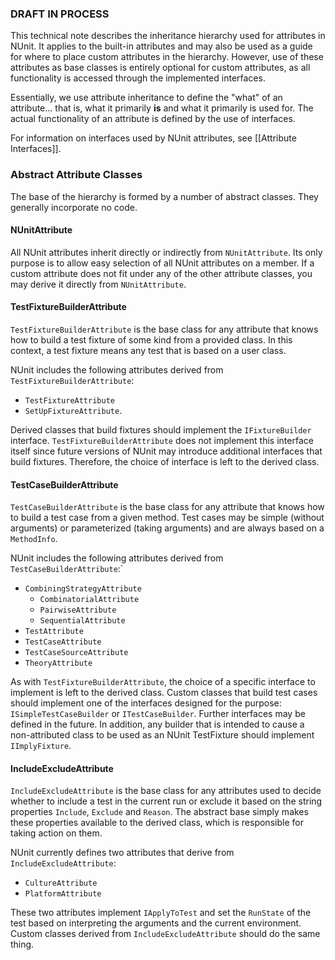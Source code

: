 ### DRAFT IN PROCESS

This technical note describes the inheritance hierarchy used for attributes in NUnit. It applies to the built-in attributes and may also be used as a guide for where to place custom attributes in the hierarchy. However, use of these attributes as base classes is entirely optional for custom attributes, as all functionality is accessed through the implemented interfaces.

Essentially, we use attribute inheritance to define the "what" of an attribute... that is, what it primarily **is** and what it primarily is used for. The actual functionality of an attribute is defined by the use of interfaces.

For information on interfaces used by NUnit attributes, see [[Attribute Interfaces]].

### Abstract Attribute Classes

The base of the hierarchy is formed by a number of abstract classes. They generally incorporate no code.

#### NUnitAttribute

All NUnit attributes inherit directly or indirectly from `NUnitAttribute`. Its only purpose is to allow easy selection of all NUnit attributes on a member. If a custom attribute does not fit under any of the other attribute classes, you may derive it directly from `NUnitAttribute`.

#### TestFixtureBuilderAttribute

`TestFixtureBuilderAttribute` is the base class for any attribute that knows how to build a test fixture of some kind from a provided class. In this context, a test fixture means any test that is based on a user class. 

NUnit includes the following attributes derived from `TestFixtureBuilderAttribute`:
* `TestFixtureAttribute`
* `SetUpFixtureAttribute`.

Derived classes that build fixtures should implement the `IFixtureBuilder` interface. `TestFixtureBuilderAttribute` does not implement this interface itself since future versions of NUnit may introduce additional interfaces that build fixtures. Therefore, the choice of interface is left to the derived class.

#### TestCaseBuilderAttribute

`TestCaseBuilderAttribute` is the base class for any attribute that knows how to build a test case from a given method. Test cases may be simple (without arguments) or parameterized (taking arguments) and are always based on a `MethodInfo`.

NUnit includes the following attributes derived from `TestCaseBuilderAttribute`:`
* `CombiningStrategyAttribute`
  * `CombinatorialAttribute`
  * `PairwiseAttribute`
  * `SequentialAttribute`
* `TestAttribute`
* `TestCaseAttribute`
* `TestCaseSourceAttribute`
* `TheoryAttribute`

As with `TestFixtureBuilderAttribute`, the choice of a specific interface to implement is left to the derived class. Custom classes that build test cases should implement one of the interfaces designed for the purpose: `ISimpleTestCaseBuilder` or `ITestCaseBuilder`. Further interfaces may be defined in the future. In addition, any builder that is intended to cause a non-attributed class to be used as an NUnit TestFixture should implement `IImplyFixture`.

#### IncludeExcludeAttribute

`IncludeExcludeAttribute` is the base class for any attributes used to decide whether to include a test in the current run or exclude it based on the string properties `Include`, `Exclude` and `Reason`. The abstract base simply makes these properties available to the derived class, which is responsible for taking action on them.

NUnit currently defines two attributes that derive from `IncludeExcludeAttribute`:
* `CultureAttribute`
* `PlatformAttribute`

These two attributes implement `IApplyToTest` and set the `RunState` of the test based on interpreting the arguments and the current environment. Custom classes derived from `IncludeExcludeAttribute` should do the same thing.

